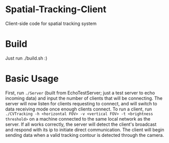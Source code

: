 # Spatial-Tracking-Client
 Client-side code for spatial tracking system
# Build
 Just run ./build.sh :)
# Basic Usage
 First, run `./Server` (built from EchoTestServer; just a test server to echo incoming data) and input the number of clients that will be connecting.
 The server will now listen for clients requesting to connect, and will switch to data receiving mode once enough clients connect.
 To run a client, run `./CVTracking -h <horizontal FOV> -v <vertical FOV> -t <brightness threshold>` on a machine connected to the same local network as the server.
 If all works correctly, the server will detect the client's broadcast and respond with its ip to initiate direct communication. The client will begin sending data when a valid tracking contour is detected through the camera.
